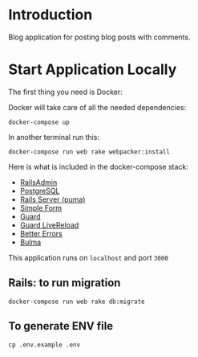 # Introduction

Blog application for posting blog posts with comments.

# Start Application Locally

The first thing you need is Docker:

Docker will take care of all the needed dependencies:

```
docker-compose up
```
In another terminal run this:

```
docker-compose run web rake webpacker:install
```

Here is what is included in the docker-compose stack:
- [RailsAdmin](https://github.com/sferik/rails_admin)
- [PostgreSQL](https://github.com/ged/ruby-pg)
- [Rails Server (puma)](https://puma.io/)
- [Simple Form](https://github.com/plataformatec/simple_form)
- [Guard](https://github.com/guard/guard)
- [Guard LiveReload](https://github.com/guard/guard-livereload)
- [Better Errors](https://rubygems.org/gems/better_errors) 
- [Bulma](https://github.com/joshuajansen/bulma-rails)

This application runs on `localhost` and port `3000`

## Rails: to run migration

```
docker-compose run web rake db:migrate
```      

## To generate ENV file

```
cp .env.example .env
```

